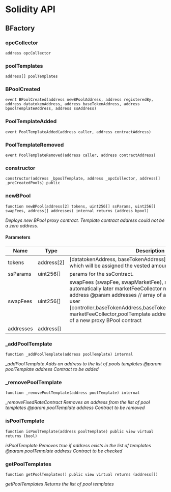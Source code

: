 # Solidity API

## BFactory

### opcCollector

```solidity
address opcCollector
```

### poolTemplates

```solidity
address[] poolTemplates
```

### BPoolCreated

```solidity
event BPoolCreated(address newBPoolAddress, address registeredBy, address datatokenAddress, address baseTokenAddress, address bpoolTemplateAddress, address ssAddress)
```

### PoolTemplateAdded

```solidity
event PoolTemplateAdded(address caller, address contractAddress)
```

### PoolTemplateRemoved

```solidity
event PoolTemplateRemoved(address caller, address contractAddress)
```

### constructor

```solidity
constructor(address _bpoolTemplate, address _opcCollector, address[] _preCreatedPools) public
```

### newBPool

```solidity
function newBPool(address[2] tokens, uint256[] ssParams, uint256[] swapFees, address[] addresses) internal returns (address bpool)
```

_Deploys new BPool proxy contract. 
       Template contract address could not be a zero address._

#### Parameters

| Name | Type | Description |
| ---- | ---- | ----------- |
| tokens | address[2] | [datatokenAddress, baseTokenAddress] publisherAddress user which will be assigned the vested amount. |
| ssParams | uint256[] | params for the ssContract. |
| swapFees | uint256[] | swapFees (swapFee, swapMarketFee), swapOceanFee will be set automatically later        marketFeeCollector marketFeeCollector address        @param addresses // array of addresses passed by the user        [controller,baseTokenAddress,baseTokenSender,publisherAddress, marketFeeCollector,poolTemplate address]       @return bpool address of a new proxy BPool contract |
| addresses | address[] |  |

### _addPoolTemplate

```solidity
function _addPoolTemplate(address poolTemplate) internal
```

__addPoolTemplate
     Adds an address to the list of pools templates
 @param poolTemplate address Contract to be added_

### _removePoolTemplate

```solidity
function _removePoolTemplate(address poolTemplate) internal
```

__removeFixedRateContract
     Removes an address from the list of pool templates
 @param poolTemplate address Contract to be removed_

### isPoolTemplate

```solidity
function isPoolTemplate(address poolTemplate) public view virtual returns (bool)
```

_isPoolTemplate
     Removes true if address exists in the list of templates
 @param poolTemplate address Contract to be checked_

### getPoolTemplates

```solidity
function getPoolTemplates() public view virtual returns (address[])
```

_getPoolTemplates
     Returns the list of pool templates_

